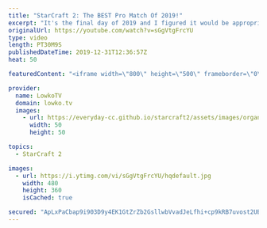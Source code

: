 ```yaml
---
title: "StarCraft 2: The BEST Pro Match Of 2019!"
excerpt: "It's the final day of 2019 and I figured it would be appropriate to cast what is my favourite professional game of StarCraft 2 this year. In this video I cast a match that was played earlier this year between Serral and soO during IEM Katowice.  If you would have told me a few years ago that a Zerg versus"
originalUrl: https://youtube.com/watch?v=sGgVtgFrcYU
type: video
length: PT30M9S
publishedDateTime: 2019-12-31T12:36:57Z
heat: 50

featuredContent: "<iframe width=\"800\" height=\"500\" frameborder=\"0\" src=\"https://www.youtube.com/embed/sGgVtgFrcYU\" allow=\"accelerometer; autoplay; encrypted-media; gyroscope; picture-in-picture\" allowfullscreen></iframe>"

provider:
  name: LowkoTV
  domain: lowko.tv
  images:
    - url: https://everyday-cc.github.io/starcraft2/assets/images/organizations/lowko.tv-50x50.jpg
      width: 50
      height: 50

topics:
  - StarCraft 2

images:
  - url: https://i.ytimg.com/vi/sGgVtgFrcYU/hqdefault.jpg
    width: 480
    height: 360
    isCached: true

secured: "ApLxPaCbap9i903D9y4EK1GtZrZb2GsllwbVvadJeLfhi+cp9kRB7uvost2UBQmNm7CKxy6rUrs5p6ldVzhm705V57/qGnawqUvxSbrVo3g8wHIl/njCFz9033+qfxdEGA1/MbRNlazB4qkV4kn9BGkfZKEZuswiJkWrlCcnTSp3XGcUjzEqU4S81ZUHVKrU+Mjpg7KEDZK9GacfidIk9UwU8yxTd2wXM6J4Mw83qH31jR6N73bNiH14wFp6Br90OjgqbcQGYT4uNDZTnqZgCXujLMgXgPm2SvUESjK1LJuAcTWkEq2dJPkBLpHK0UbCeKI3a6xQk+lCXMplR1zY0peiUKyJsYraB7RrSq0q95HdCXWGsxn4HmlmKO53TUL3a48w83wU58B2JxdjitLu+j4ic3JcZ89jD3qM05NDiYWqy3h+ZXDcJ6cc/AOTkgmG;neUlXtdQFkyDm29AzweiXg=="
---
```


